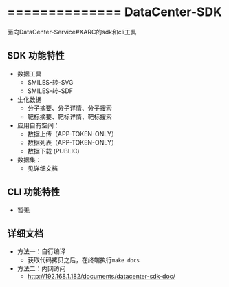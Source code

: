 ==============
DataCenter-SDK
==============


面向DataCenter-Service#XARC的sdk和cli工具



SDK 功能特性
-------------

* 数据工具
    * SMILES-转-SVG
    * SMILES-转-SDF
* 生化数据
    * 分子摘要、分子详情、分子搜索
    * 靶标摘要、靶标详情、靶标搜索
* 应用自有空间：
    * 数据上传（APP-TOKEN-ONLY）
    * 数据列表（APP-TOKEN-ONLY）
    * 数据下载 (PUBLIC)
* 数据集：
    * 见详细文档

CLI 功能特性
-------------

* 暂无

详细文档
----

+ 方法一：自行编译
    + 获取代码拷贝之后，在终端执行`make docs`
+ 方法二：内网访问
    + http://192.168.1.182/documents/datacenter-sdk-doc/





